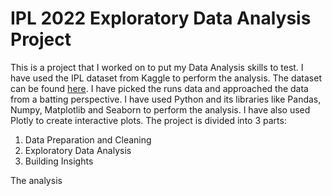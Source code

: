 # IPL 2022 Exploratory Data Analysis Project

This is a project that I worked on to put my Data Analysis skills to test. I have used the IPL dataset from Kaggle to perform the analysis. The dataset can be found [here](https://www.kaggle.com/datasets/iamsouravbanerjee/ipl-player-performance-dataset?rvi=1). I have picked the runs data and approached the data from a batting perspective. I have used Python and its libraries like Pandas, Numpy, Matplotlib and Seaborn to perform the analysis. I have also used Plotly to create interactive plots. The project is divided into 3 parts:

1. Data Preparation and Cleaning
2. Exploratory Data Analysis
3. Building Insights

The analysis
